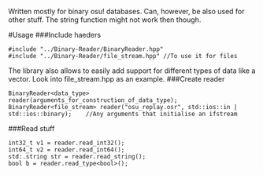Written mostly for binary osu! databases. Can, however, be also used for other stuff. The string function might not work then though.


#Usage
###Include haeders

    #include "../Binary-Reader/BinaryReader.hpp"
    #include "../Binary-Reader/file_stream.hpp" //To use it for files
The library also allows to easily add support for different types of data like a vector. Look into file_stream.hpp as an example.
###Create reader

    BinaryReader<data_type> reader(arguments_for_construction_of_data_type);
    BinaryReader<file_stream> reader("osu_replay.osr", std::ios::in | std::ios::binary);    //Any arguments that initialise an ifstream
    
###Read stuff

    int32_t v1 = reader.read_int32();
    int64_t v2 = reader.read_int64();
    std:.string str = reader.read_string();
    bool b = reader.read_type<bool>();
    
